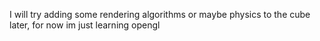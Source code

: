I will try adding some rendering algorithms or maybe physics to the cube later, for now im just learning opengl
